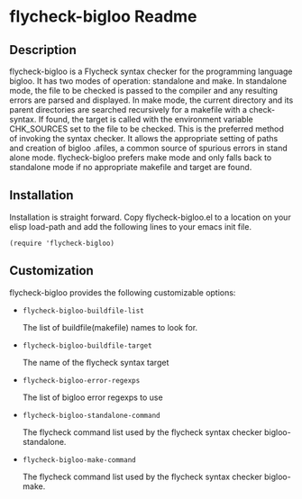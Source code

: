 # flycheck-bigloo Readme


## Description

flycheck-bigloo is a Flycheck syntax checker for the programming language bigloo. It has two modes of operation: standalone and make. In standalone mode, the file to be checked is passed to the compiler and any resulting errors are parsed and displayed. In make mode, the current directory and its parent directories are searched recursively for a makefile with a check-syntax. If found, the target is called with the environment variable CHK_SOURCES set to the file to be checked. This is the preferred method of invoking the syntax checker. It allows the appropriate setting of paths and creation of bigloo .afiles, a common source of spurious errors in stand alone mode. flycheck-bigloo prefers make mode and only falls back to standalone mode if no appropriate makefile and target are found.

## Installation
Installation is straight forward. Copy flycheck-bigloo.el to a location on your elisp load-path and add the following lines to your emacs init file.

`(require 'flycheck-bigloo)`

## Customization

flycheck-bigloo provides the following customizable options:

* `flycheck-bigloo-buildfile-list`

   The list of buildfile(makefile) names to look for.

* `flycheck-bigloo-buildfile-target`

   The name of the flycheck syntax target

* `flycheck-bigloo-error-regexps`

   The list of bigloo error regexps to use

* `flycheck-bigloo-standalone-command`

   The flycheck command list used by the flycheck syntax checker bigloo-standalone.

* `flycheck-bigloo-make-command`

   The flycheck command list used by the flycheck syntax checker bigloo-make.
